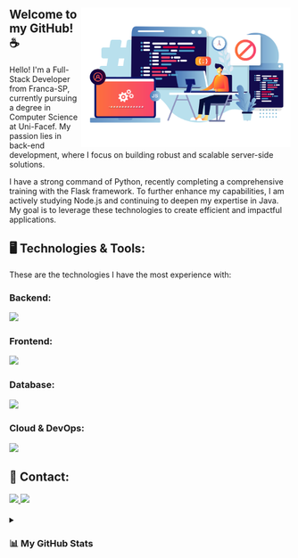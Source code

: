 <div margin=50em>
<img src="Programmer-Illustration.png" align=right width=375px>


## Welcome to my GitHub! ☕️


Hello! I'm a Full-Stack Developer from Franca-SP, currently pursuing a degree in Computer Science at Uni-Facef. My passion lies in back-end development, where I focus on building robust and scalable server-side solutions.

I have a strong command of Python, recently completing a comprehensive training with the Flask framework. To further enhance my capabilities, I am actively studying Node.js and continuing to deepen my expertise in Java. My goal is to leverage these technologies to create efficient and impactful applications.
</div>

  
## 🖥️ Technologies & Tools:
  
These are the technologies I have the most experience with:
<div width=375px>
  
  #### 
  ### Backend:    
  
  <img src="https://skillicons.dev/icons?i=python,flask,django,nodejs,golang,spring,laravel" height="40" />
  
  #### 
  ### Frontend: 
  <img src="https://skillicons.dev/icons?i=react,tailwind,bootstrap" height="40" />
  
  #### 
  ### Database: 
  <img src="https://skillicons.dev/icons?i=mongodb,redis,sqlite,postgres" height="40" />
  
  
  #### 
  ### Cloud & DevOps: 
  <img src="https://skillicons.dev/icons?i=aws,docker,kubernetes" height="40" />
  
</div>


####   

####   

  ## 📱 Contact:
<div> 
<a href="https://www.linkedin.com/in/lucasvizoto" target="_blank">
  <img src="https://img.shields.io/badge/LinkedIn-0077B5?style=for-the-badge&logo=linkedin&logoColor=white" target="_blank">
</a>
<a href="mailto:lucasvizoto364@gmail.com">
  <img src="https://img.shields.io/badge/Gmail-D14836?style=for-the-badge&logo=gmail&logoColor=white" target="_blank">
</a>
</div>

####

####

<details>
    <summary><h3><b>📊 My GitHub Stats</b></h3></summary>
    <br>
      <div align="center" margin=50em>
          <img height="190em" src="https://github-readme-stats.vercel.app/api/top-langs/?username=LucasVizoto&theme=cobalt&hide_border=true&&layout=compact"/>
          <img height="190em" src="https://github-readme-stats.vercel.app/api?username=LucasVizoto&show_icons=true&theme=cobalt&hide_border=true"/>
          <img height="300"   src="https://github-readme-activity-graph.vercel.app/graph?username=LucasVizoto&radius=16&theme=cobalt&area=true&order=5&hide_border=true"/>
      </div>
</details>
